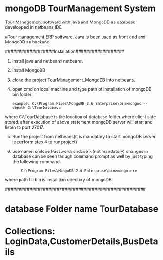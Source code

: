 # mongoDB TourManagement System 
Tour Management software with java and MongoDB as database develooped in netbeans IDE.

#Tour management ERP software. Java is been used as front end and MongoDB as backend.

##################Installation##################
1. install java and netbeans netbeans.
2. install MongoDB
3. clone the project TourManagement_MongoDB into netbeans.
4. open cmd on local machine and type path of installation of mongoDB bin folder.
       
       example: C:\Program Files\MongoDB 2.6 Enterprise\bin>mongod --dbpath G:\TourDatabase
       
  where G:\TourDatabase is the location of database folder where client side stored.
  after execution of above statement mongoDB server will start and listen to port 27017.
             
5. Run the project from netbeans(it is mandatory to start mongoDB server ie perform step 4 to run project)
6. username: sndcoe Password: sndcoe
7.(not mandatory) changes in database can be seen thriugh command prompt as well by just typing the following command.
           
           C:\Program Files\MongoDB 2.6 Enterprise\bin>mongo.exe
            
  where path till bin is installtion directory of mongoDB

####################################################

# database Folder name TourDatabase
# Collections: LoginData,CustomerDetails,BusDetails
      
